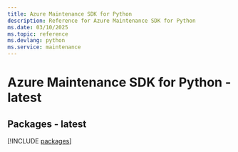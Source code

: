 ```yaml
---
title: Azure Maintenance SDK for Python
description: Reference for Azure Maintenance SDK for Python
ms.date: 03/10/2025
ms.topic: reference
ms.devlang: python
ms.service: maintenance
---
```

# Azure Maintenance SDK for Python - latest
## Packages - latest
[!INCLUDE [packages](maintenance-index.md)]